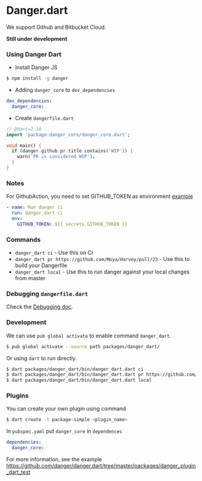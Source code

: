 # Danger.dart

We support Github and Bitbucket Cloud.

**Still under development**

### Using Danger Dart

- Install Danger JS

```bash
$ npm install -g danger
```

- Adding `danger_core` to `dev_dependencies`

```yaml
dev_dependencies:
  danger_core:
```

- Create `dangerfile.dart`

```dart
// @dart=2.10
import 'package:danger_core/danger_core.dart';

void main() {
  if (danger.github.pr.title.contains('WIP')) {
    warn('PR is considered WIP');
  }
}
```

### Notes

For GithubAction, you need to set GITHUB_TOKEN as environment [example](https://github.com/danger/danger.dart/blob/master/.github/workflows/pr_flow.yaml)

```yaml
- name: Run danger ci
  run: danger_dart ci
  env:
    GITHUB_TOKEN: ${{ secrets.GITHUB_TOKEN }}
```

### Commands

- `danger_dart ci` - Use this on CI
- `danger_dart pr https://github.com/Moya/Harvey/pull/23` - Use this to build your Dangerfile
- `danger_dart local` - Use this to run danger against your local changes from master

### Debugging `dangerfile.dart`

Check the [Debugging doc](https://github.com/danger/danger.dart/blob/master/docs/DEBUGGING.md).

### Development

We can use `pub global activate` to enable command `danger_dart`.

```bash
$ pub global activate --source path packages/danger_dart/
```

Or using `dart` to run directly.

```bash
$ dart packages/danger_dart/bin/danger_dart.dart ci
$ dart packages/danger_dart/bin/danger_dart.dart pr https://github.com/Moya/Harvey/pull/23
$ dart packages/danger_dart/bin/danger_dart.dart local
```

### Plugins

You can create your own plugin using command

```bash
$ dart create -t package-simple <plugin_name>
```

In `pubspec.yaml` put `danger_core` in `dependences`

```yaml
dependencies:
  danger_core:
```

For more information, see the example https://github.com/danger/danger.dart/tree/master/packages/danger_plugin_dart_test
